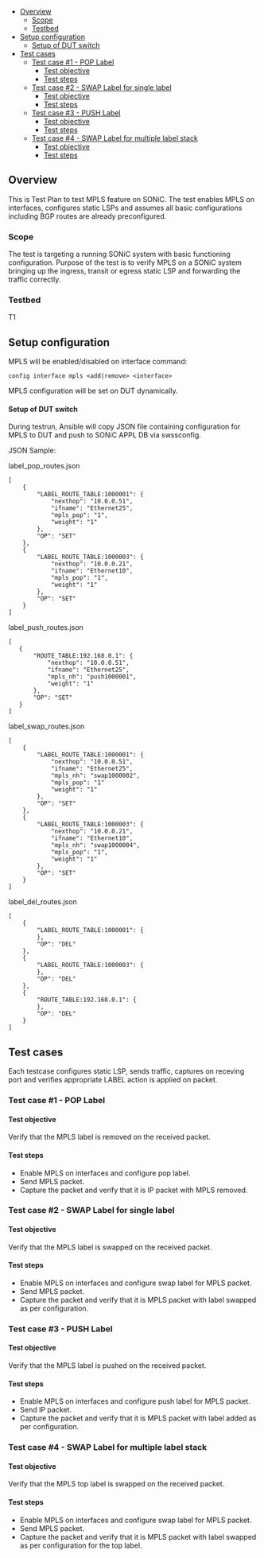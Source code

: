 - [Overview](#overview)
  * [Scope](#scope)
  * [Testbed](#testbed)
- [Setup configuration](#setup-configuration)
    + [Setup of DUT switch](#setup-of-dut-switch)
- [Test cases](#test-cases)
  * [Test case \#1 - POP Label](#test-case-1---pop-label)
    + [Test objective](#test-objective)
    + [Test steps](#test-steps)
  * [Test case \#2 - SWAP Label for single label](#test-case-2---swap-label-for-single-label)
    + [Test objective](#test-objective-1)
    + [Test steps](#test-steps-1)
  * [Test case \#3 - PUSH Label](#test-case-3---push-label)
    + [Test objective](#test-objective-2)
    + [Test steps](#test-steps-2)
  * [Test case \#4 - SWAP Label for multiple label stack](#test-case-4---swap-label-for-multiple-label-stack)
    + [Test objective](#test-objective-3)
    + [Test steps](#test-steps-3)

## Overview
This is Test Plan to test MPLS feature on SONiC. The test enables MPLS on interfaces, configures static LSPs and assumes all basic configurations including BGP routes are already preconfigured.

### Scope
The test is targeting a running SONiC system with basic functioning configuration.
Purpose of the test is to verify MPLS on a SONiC system bringing up the ingress, transit or egress static LSP and forwarding the traffic correctly.

### Testbed 
T1

## Setup configuration
MPLS will be enabled/disabled on interface command:
```
config interface mpls <add|remove> <interface>
```
MPLS configuration will be set on DUT dynamically.

#### Setup of DUT switch
During testrun, Ansible will copy JSON file containing configuration for MPLS to DUT and push to SONiC APPL DB via swssconfig.

JSON Sample:

label_pop_routes.json

```
[
    {
        "LABEL_ROUTE_TABLE:1000001": {
            "nexthop": "10.0.0.51",
            "ifname": "Ethernet25",
            "mpls_pop": "1",
            "weight": "1"
        },
        "OP": "SET"
    },
    {
        "LABEL_ROUTE_TABLE:1000003": {
            "nexthop": "10.0.0.21",
            "ifname": "Ethernet10",
            "mpls_pop": "1",
            "weight": "1"
        },
        "OP": "SET"
    }
]
 ```
 
 label_push_routes.json
 
 ```
 [
    {
        "ROUTE_TABLE:192.168.0.1": {
            "nexthop": "10.0.0.51",
            "ifname": "Ethernet25",
            "mpls_nh": "push1000001",
            "weight": "1"
        },
        "OP": "SET"
    }
]
```
label_swap_routes.json

```
[
    {
        "LABEL_ROUTE_TABLE:1000001": {
            "nexthop": "10.0.0.51",
            "ifname": "Ethernet25",
            "mpls_nh": "swap1000002",
            "mpls_pop": "1"
            "weight": "1"
        },
        "OP": "SET"
    },
    {
        "LABEL_ROUTE_TABLE:1000003": {
            "nexthop": "10.0.0.21",
            "ifname": "Ethernet10",
            "mpls_nh": "swap1000004",
            "mpls_pop": "1",
            "weight": "1"
        },
        "OP": "SET"
    }
]
```
label_del_routes.json

```
[
    {
        "LABEL_ROUTE_TABLE:1000001": {
        },
        "OP": "DEL"
    },
    {
        "LABEL_ROUTE_TABLE:1000003": {
        },
        "OP": "DEL"
    },
    {
        "ROUTE_TABLE:192.168.0.1": {
        },
        "OP": "DEL"
    }
]
```
## Test cases

Each testcase configures static LSP, sends traffic, captures on receving port and verifies appropriate LABEL action is applied on packet.

### Test case \#1 - POP Label

#### Test objective

Verify that the MPLS label is removed on the received packet.

#### Test steps
- Enable MPLS on interfaces and configure pop label.
- Send MPLS packet.
- Capture the packet and verify that it is IP packet with MPLS removed.

### Test case \#2 - SWAP Label for single label

#### Test objective

Verify that the MPLS label is swapped on the received packet.

#### Test steps
- Enable MPLS on interfaces and configure swap label for MPLS packet.
- Send MPLS packet.
- Capture the packet and verify that it is MPLS packet with label swapped as per configuration.

### Test case \#3 - PUSH Label

#### Test objective

Verify that the MPLS label is pushed on the received packet.

#### Test steps
- Enable MPLS on interfaces and configure push label for MPLS packet.
- Send IP packet.
- Capture the packet and verify that it is MPLS packet with label added as per configuration. 


### Test case \#4 - SWAP Label for multiple label stack

#### Test objective

Verify that the MPLS top label is swapped on the received packet.

#### Test steps
- Enable MPLS on interfaces and configure swap label for MPLS packet.
- Send MPLS packet.
- Capture the packet and verify that it is MPLS packet with label swapped as per configuration for the top label.
 

